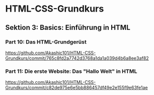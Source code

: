 # HTML-CSS-Grundkurs

## Sektion 3: Basics: Einführung in HTML
### Part 10: Das HTML-Grundgerüst
https://github.com/Akashic101/HTML-CSS-Grundkurs/commit/765c8fd2a7742d3768a1da1a039d4b6a8ee3af82

### Part 11: Die erste Website: Das "Hallo Welt" in HTML
https://github.com/Akashic101/HTML-CSS-Grundkurs/commit/c82de975e6e5bb886457df49e2e155f9e63fe1ae
